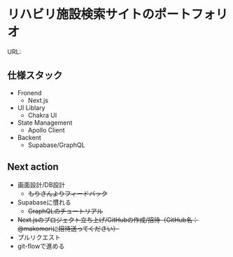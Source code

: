 # リハビリ施設検索サイトのポートフォリオ

URL: 

## 仕様スタック
- Fronend  
  - Next.js
- UI Liblary
  - Chakra UI
- State Management
  - Apollo Client
- Backent
  - Supabase/GraphQL

## Next action
- 画面設計/DB設計
  - ~~もりさんよりフィードバック~~
- Supabaseに慣れる
  - ~~GraphQLのチュートリアル~~
- ~~Next.jsのプロジェクト立ち上げ/GitHubの作成/招待（GitHub名：@makomoriに招待送ってください）~~
- プルリクエスト
- git-flowで進める
